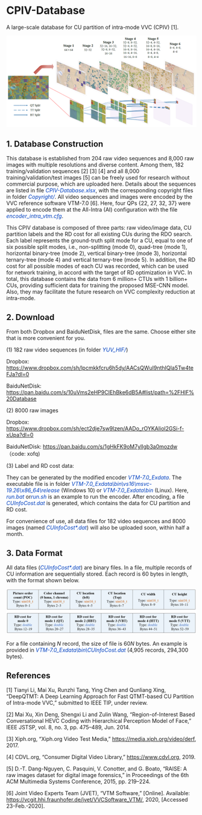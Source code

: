 # CPIV-Database

A large-scale database for CU partition of intra-mode VVC (CPIV) [1].

![CU_Partition](CU_Partition.PNG)

## 1. Database Construction

This database is established from 204 raw video sequences and 8,000 raw images with multiple resolutions and diverse content. Among them, 182 training/validation sequences [2] [3] [4] and all 8,000 training/validation/test images [5] can be freely used for research without commercial purpose, which are uploaded here. Details about the sequences are listed in file <font color="#0040c0">*CPIV-Database.xlsx*</font>, with the corresponding copyright files in folder <font color="#0040c0">*Copyright/*</font>. All video sequences and images were encoded by the VVC reference software VTM-7.0 [6]. Here, four QPs \{22, 27, 32, 37\} were applied to encode them at the All-Intra (AI) configuration with the file <font color="#0040c0">*encoder\_intra\_vtm.cfg*</font>. 

This CPIV database is composed of three parts: raw video/image data, CU partition labels and the RD cost for all existing CUs during the RDO search. Each label represents the ground-truth split mode for a CU, equal to one of six possible split modes, i.e., non-splitting (mode 0), quad-tree (mode 1), horizontal binary-tree (mode 2), vertical binary-tree (mode 3), horizontal ternary-tree (mode 4) and vertical ternary-tree (mode 5). In addition, the RD cost for all possible modes of each CU was recorded, which can be used for network training, in accord with the target of RD optimization in VVC. In total, this database contains the data from 6 million+ CTUs with 1 billion+ CUs, providing sufficient data for training the proposed MSE-CNN model. Also, they may facilitate the future research on VVC complexity reduction at intra-mode.

## 2. Download

From both Dropbox and BaiduNetDisk, files are the same. Choose either site that is more convenient for you.

(1) 182 raw video sequences (in folder <font color="#0040c0">*YUV_HIF/*</font>)

Dropbox: https://www.dropbox.com/sh/lpcmkkfcru6h5dy/AACsQWuI9nthIQIa5Tw4teFJa?dl=0

BaiduNetDisk: https://pan.baidu.com/s/10uVms2eHP9CIEhBke6dB5A#list/path=%2FHIF%20Database

(2) 8000 raw images

Dropbox: https://www.dropbox.com/sh/ect2dje7sw9lzen/AADo_rOYKAIiol2GSi-f-xUpa?dl=0

BaiduNetDisk: https://pan.baidu.com/s/1gHkFK9oM7ylIgb3a0mozdw  （code: xofq)

(3) Label and RD cost data:

They can be generated by the modified encoder <font color="#0040c0">*VTM-7.0_Exdata*</font>. The executable file is in folder <font color="#0040c0">*VTM-7.0_Exdata\bin\vs16\msvc-19.26\x86_64\release*</font> (Windows 10) or <font color="#0040c0">*VTM-7.0_Exdata\bin*</font> (Linux). Here, <font color="#0040c0">*run.bat*</font> or<font color="#0040c0">*run.sh*</font> is an example to run the encoder. After encoding, a file <font color="#0040c0">*CUInfoCost.dat*</font> is generated, which contains the data for CU partition and RD cost.

For convenience of use, all data files for 182 video sequences and 8000 images (named <font color="#0040c0">*CUInfoCost\*.dat*</font>) will also be uploaded soon, within half a month.

## 3. Data Format

All data files (<font color="#0040c0">*CUInfoCost\*.dat*</font>) are binary files. In a file, multiple records of CU information are sequentially stored. Each record is 60 bytes in length, with the format shown below.

![Data_Format](Data_Format.png)

For a file containing *N* record, the size of file is 60*N* bytes. An example is provided in <font color="#0040c0">*VTM-7.0_Exdata\bin\CUInfoCost.dat*</font> (4,905 records, 294,300 bytes).

## References

[1] Tianyi Li, Mai Xu, Runzhi Tang, Ying Chen and Qunliang Xing, “DeepQTMT: A Deep Learning Approach for Fast QTMT-based CU Partition of Intra-mode VVC,” submitted to IEEE TIP, under review.

[2] Mai Xu, Xin Deng, Shengxi Li and Zulin Wang, “Region-of-Interest Based Conversational HEVC Coding with Hierarchical Perception Model of Face,” IEEE JSTSP, vol. 8, no. 3, pp. 475–489, Jun. 2014.

[3] Xiph.org, “Xiph.org Video Test Media,” https://media.xiph.org/video/derf, 2017.

[4] CDVL.org, “Consumer Digital Video Library,” https://www.cdvl.org, 2019.

[5] D.-T. Dang-Nguyen, C. Pasquini, V. Conotter, and G. Boato, “RAISE: A raw images dataset for digital image forensics,” in Proceedings of the 6th ACM Multimedia Systems Conference, 2015, pp. 219–224.

[6] Joint Video Experts Team (JVET), “VTM Software,” [Online]. Available: https://vcgit.hhi.fraunhofer.de/jvet/VVCSoftware_VTM/, 2020, [Accessed 23-Feb.-2020].

